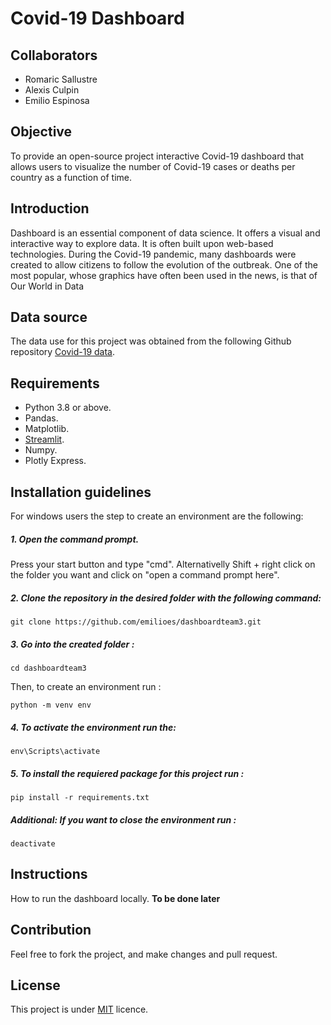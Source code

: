 # Covid-19 Dashboard


## Collaborators
- Romaric Sallustre
- Alexis Culpin
- Emilio Espinosa 


## Objective
To provide an open-source project interactive Covid-19 dashboard that allows users to visualize the number of Covid-19 cases or deaths per country as a function of time.


## Introduction
Dashboard is an essential component of data science. It offers a visual and interactive way to explore data. It is often built upon web-based technologies.
During the Covid-19 pandemic, many dashboards were created to allow citizens to follow the evolution of the outbreak. One of the most popular, whose graphics have often been used in the news, is that of Our World in Data

## Data source
The data use for this project was obtained from the following Github repository <a href="https://github.com/owid/covid-19-data" target="_new">Covid-19 data</a>.

## Requirements
- Python 3.8 or above.
- Pandas.
- Matplotlib.
- <a href="https://streamlit.io/">Streamlit</a>. 
- Numpy.
- Plotly Express.

## Installation guidelines
For windows users the step to create an environment are the following:

##### 1. Open the command prompt.
Press your start button and type "cmd".
Alternativelly Shift + right click on the folder you want and click on "open a command prompt here".

##### 2. Clone the repository in the desired folder with the following command:
```
git clone https://github.com/emilioes/dashboardteam3.git
```
##### 3. Go into the created  folder :
```
cd dashboardteam3
```
Then, to  create an environment run :
```
python -m venv env
```

##### 4. To activate the environment run the:
```
env\Scripts\activate
```
##### 5. To install the requiered package  for this project run :
```
pip install -r requirements.txt
```
##### Additional: If you want  to close the environment run : 
```
deactivate
```
## Instructions
How to run the dashboard locally. **To be done later**

## Contribution
Feel free to fork the project, and make changes and pull request.

## License
This project is under <a href="https://github.com/emilioes/dashboardteam3/blob/main/LICENSE" target="_new">MIT</a> licence.
